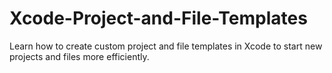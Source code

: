 # Xcode-Project-and-File-Templates
Learn how to create custom project and file templates in Xcode to start new projects and files more efficiently.
